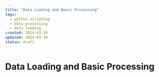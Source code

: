 ```yaml
---
title: "Data Loading and Basic Processing"
tags:
  - python_scripting
  - data_processing
  - data_loading
created: 2024-03-19
updated: 2024-03-19
status: draft
---
```


# Data Loading and Basic Processing

